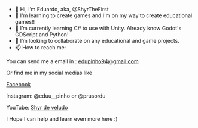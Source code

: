 - 👋 Hi, I’m Eduardo, aka, @ShyrTheFirst
- 👀 I'm learning to create games and I'm on my way to create educational games!!
- 🌱 I’m currently learning C# to use with Unity. Already know Godot's GDScript and Python!
- 💞️ I’m looking to collaborate on any educational and game projects. 
- 📫 How to reach me:
  
You can send me a email in : edupinho94@gmail.com

Or find me in my social medias like

[Facebook](https://m.facebook.com/DuLuftShyr)

Instagram: @eduu__pinho or @prusordu

YouTube: [Shyr de veludo](https://www.youtube.com/@shyrdeveludo6787)


I Hope I can help and learn even more here :)
